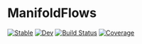 # ManifoldFlows

[![Stable](https://img.shields.io/badge/docs-stable-blue.svg)](https://MurrellGroup.github.io/ManifoldFlows.jl/stable/)
[![Dev](https://img.shields.io/badge/docs-dev-blue.svg)](https://MurrellGroup.github.io/ManifoldFlows.jl/dev/)
[![Build Status](https://github.com/MurrellGroup/ManifoldFlows.jl/actions/workflows/CI.yml/badge.svg?branch=main)](https://github.com/MurrellGroup/ManifoldFlows.jl/actions/workflows/CI.yml?query=branch%3Amain)
[![Coverage](https://codecov.io/gh/MurrellGroup/ManifoldFlows.jl/branch/main/graph/badge.svg)](https://codecov.io/gh/MurrellGroup/ManifoldFlows.jl)

